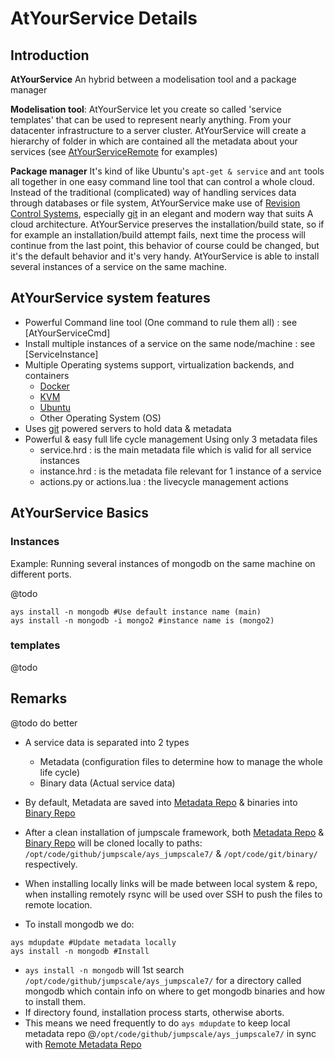 AtYourService Details
=================

Introduction
------------

**AtYourService** An hybrid between a modelisation tool and a package manager

**Modelisation tool**:
AtYourService let you create so called 'service templates' that can be used to represent nearly anything. From your datacenter infrastructure to a server cluster.
AtYourService will create a hierarchy of folder in which are contained all the metadata about your services (see [AtYourServiceRemote](AtYourServiceRemote) for examples)

**Package manager**
It's kind of like Ubuntu's ```apt-get & service``` and ```ant``` tools all together in one easy command line tool that can control a whole cloud.
Instead of the traditional (complicated) way of handling services data through databases or file system, AtYourService make use of [Revision Control Systems](http://en.wikipedia.org/wiki/Revision_control), especially [git](git-scm.com) in an elegant and modern way that suits A cloud architecture.
AtYourService preserves the installation/build state, so if for example an installation/build attempt fails, next time the process will continue from the last point, this behavior of course could be changed, but it's the default behavior and it's very handy.
AtYourService is able to install several instances of a service on the same machine.



AtYourService system features
---------------------------

* Powerful Command line tool (One command to rule them all) : see [AtYourServiceCmd]
* Install multiple instances of a service on the same node/machine : see [ServiceInstance]
* Multiple Operating systems support, virtualization backends, and containers
  - [Docker](http://www.docker.com)
  - [KVM](http://www.linux-kvm.org/)
  - [Ubuntu](http://www.ubuntu.com/)
  - Other Operating System (OS)
* Uses [git](http://git-scm.com) powered servers to hold data & metadata
* Powerful & easy full life cycle management Using only 3 metadata files
  - service.hrd : is the main metadata file which is valid for all service instances
  - instance.hrd : is the metadata file relevant for 1 instance of a service
  - actions.py or actions.lua : the livecycle management actions


AtYourService Basics
------------------

### Instances
Example: Running several instances of mongodb on the same machine on different ports.

@todo

```
ays install -n mongodb #Use default instance name (main)
ays install -n mongodb -i mongo2 #instance name is (mongo2)
```

### templates

@todo

Remarks
-------

@todo do better

- A service data is separated into 2 types
    - Metadata (configuration files to determine how to manage the whole life cycle)
    - Binary data (Actual service data)
- By default, Metadata are saved into [Metadata Repo](https://github.com/jumpscale/ays_jumpscale7) & binaries into [Binary Repo](http://git.aydo.com/org/binary)
- After a clean installation of jumpscale framework, both [Metadata Repo](https://github.com/jumpscale/ays_jumpscale7) & [Binary Repo](http://git.aydo.com/org/binary) will be cloned locally to paths:  ```/opt/code/github/jumpscale/ays_jumpscale7/``` & ```/opt/code/git/binary/``` respectively.
- When installing locally links will be made between local system & repo, when installing remotely rsync will be used over SSH to push the files to remote location.

- To install mongodb we do:
```
ays mdupdate #Update metadata locally
ays install -n mongodb #Install
```

- ```ays install -n mongodb``` will 1st search ```/opt/code/github/jumpscale/ays_jumpscale7/``` for a directory called mongodb which contain info on where to get mongodb binaries and how to install them.
- If directory found, installation process starts, otherwise aborts.
- This means we need frequently to do ```ays mdupdate``` to keep local metadata repo @```/opt/code/github/jumpscale/ays_jumpscale7/``` in sync with [Remote Metadata Repo](https://github.com/jumpscale/ays_jumpscale7)


